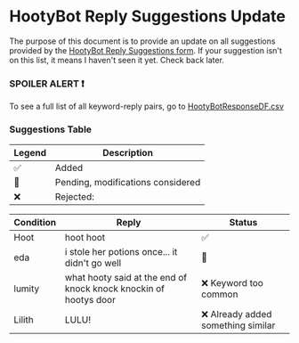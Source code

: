 # HootyBot Reply Suggestions Update

The purpose of this document is to provide an update on all suggestions provided by the [HootyBot Reply Suggestions form](https://forms.gle/67fM5hwX78DHaf6s6). 
If your suggestion isn't on this list, it means I haven't seen it yet. Check back later.

### SPOILER ALERT ❗ 

To see a full list of all keyword-reply pairs, go to [HootyBotResponseDF.csv](https://github.com/zyxwvu28/Hooty-Bot-Public/blob/main/ReplyDFs/HootyBotResponseDF.csv)

### Suggestions Table

| Legend | Description |
| ------ | ----------- |
| :white_check_mark: | Added |
| :pencil: | Pending, modifications considered |
| :x: | Rejected: <Reason> |

| Condition   | Reply                                         | Status             |
| ----------- | --------------------------------------------- | ------------------ |
| Hoot        | hoot hoot                                     | :white_check_mark: |
| eda         | i stole her potions once... it didn't go well | :pencil: |
| lumity | what hooty said at the end of knock knock knockin of hootys door | :x: Keyword too common |
| Lilith | LULU! | :x: Already added something similar |
